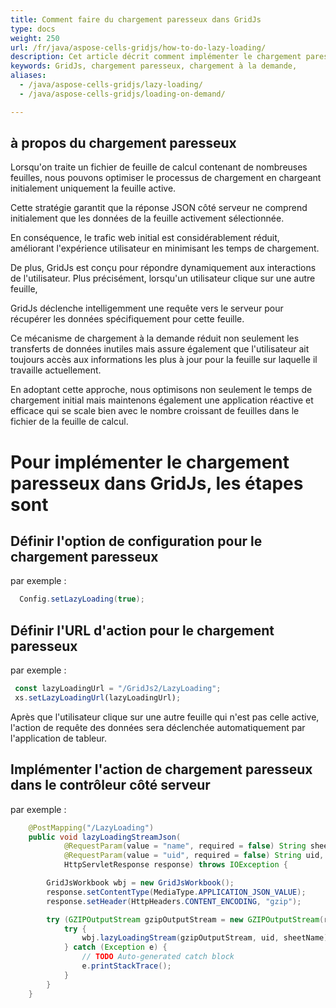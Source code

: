 ```yaml
---
title: Comment faire du chargement paresseux dans GridJs  
type: docs
weight: 250
url: /fr/java/aspose-cells-gridjs/how-to-do-lazy-loading/
description: Cet article décrit comment implémenter le chargement paresseux dans GridJs.
keywords: GridJs, chargement paresseux, chargement à la demande,
aliases:
  - /java/aspose-cells-gridjs/lazy-loading/
  - /java/aspose-cells-gridjs/loading-on-demand/

---
```


## à propos du chargement paresseux 
Lorsqu'on traite un fichier de feuille de calcul contenant de nombreuses feuilles, nous pouvons optimiser le processus de chargement en chargeant initialement uniquement la feuille active.

Cette stratégie garantit que la réponse JSON côté serveur ne comprend initialement que les données de la feuille activement sélectionnée.  

En conséquence, le trafic web initial est considérablement réduit, améliorant l'expérience utilisateur en minimisant les temps de chargement.  

De plus, GridJs est conçu pour répondre dynamiquement aux interactions de l'utilisateur. Plus précisément, lorsqu'un utilisateur clique sur une autre feuille,

GridJs déclenche intelligemment une requête vers le serveur pour récupérer les données spécifiquement pour cette feuille.  

Ce mécanisme de chargement à la demande réduit non seulement les transferts de données inutiles mais assure également que l'utilisateur ait toujours accès aux informations les plus à jour pour la feuille sur laquelle il travaille actuellement.  

En adoptant cette approche, nous optimisons non seulement le temps de chargement initial mais maintenons également une application réactive et efficace qui se scale bien avec le nombre croissant de feuilles dans le fichier de la feuille de calcul.

# Pour implémenter le chargement paresseux dans GridJs, les étapes sont
## Définir l'option de configuration pour le chargement paresseux
par exemple :
```java 
  Config.setLazyLoading(true);
```
## Définir l'URL d'action pour le chargement paresseux
par exemple :
```javascript
 const lazyLoadingUrl = "/GridJs2/LazyLoading";
 xs.setLazyLoadingUrl(lazyLoadingUrl);
```
Après que l'utilisateur clique sur une autre feuille qui n'est pas celle active, l'action de requête des données sera déclenchée automatiquement par l'application de tableur. 

## Implémenter l'action de chargement paresseux dans le contrôleur côté serveur
par exemple :
```java
    @PostMapping("/LazyLoading")
    public void lazyLoadingStreamJson(
            @RequestParam(value = "name", required = false) String sheetName,
            @RequestParam(value = "uid", required = false) String uid,
            HttpServletResponse response) throws IOException {

        GridJsWorkbook wbj = new GridJsWorkbook();
        response.setContentType(MediaType.APPLICATION_JSON_VALUE);
        response.setHeader(HttpHeaders.CONTENT_ENCODING, "gzip");

        try (GZIPOutputStream gzipOutputStream = new GZIPOutputStream(response.getOutputStream())) {
            try {
				wbj.lazyLoadingStream(gzipOutputStream, uid, sheetName);
			} catch (Exception e) {
				// TODO Auto-generated catch block
				e.printStackTrace();
			}
        }
    }
```






